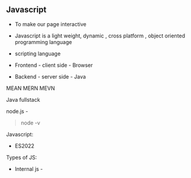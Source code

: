 Javascript
----------- 
- To make our page interactive
- Javascript is a light weight, dynamic , cross platform , object oriented programming language 
- scripting language

- Frontend  - client side -  Browser
- Backend - server side - Java

MEAN
MERN
MEVN

Java fullstack

node.js - 
> node -v 

Javascript:
- ES2022

Types of JS:
- Internal js - <script>
- External js - <script src ="">

- Document - webpage

console --> debugging / developer

Variables
--------- 
It is a named location which holds the data

- let
- var
- const
- without using any keyword

Identifier
----------
name of variable , function, property.....

- 1st character should not start with number
- It can contain number, alphabets 
- Camelcase convention

userData
userdata

Datatypes
--------- 
primitive datatype
------------------ 
- string - " ", ' ', ` `
- number
- boolean - true , false
- undefined
- null
- Symbol
- Bigint

Non-primitive datatype
----------------------
- object
- function


Global scope 
Local scope - var
block scope - let


Wrapping 

Operators
--------- 
- Arithmetic
- Logical 
- unary 
   - increment - pre ,post
   - decrement - pre, post
- Assignment operator
- Comparision / relational
- Bitwise
- Ternary
.....

AND (&&)

value1    &&    value2     =     Result
true      &&        false  =     false
true      &&        true   =     true
false     &&        false  =     false
false      &&       true   =     false


OR (||)

value1    ||    value2     =     Result
true      ||        false  =     true
true     ||       true   =     true
false     ||        false  =     false
false      ||       true   =     true


Pop -up
-------- 
- alert 
- confirm
- prompt